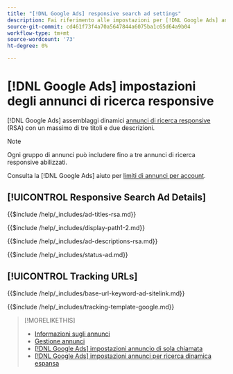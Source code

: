 ```yaml
---
title: "[!DNL Google Ads] responsive search ad settings"
description: Fai riferimento alle impostazioni per [!DNL Google Ads] annunci di ricerca responsive.
source-git-commit: cd461f73f4a70a5647844a6075ba1c65d64a9b04
workflow-type: tm+mt
source-wordcount: '73'
ht-degree: 0%

---
```


# [!DNL Google Ads] impostazioni degli annunci di ricerca responsive

[!DNL Google Ads] assemblaggi dinamici [annunci di ricerca responsive](https://support.google.com/google-ads/answer/7684791?hl=en) (RSA) con un massimo di tre titoli e due descrizioni.

>[!NOTE]
>
>Ogni gruppo di annunci può includere fino a tre annunci di ricerca responsive abilizzati.

Consulta la [!DNL Google Ads] aiuto per [limiti di annunci per account](https://support.google.com/google-ads/answer/6372658?hl=en).

## [!UICONTROL Responsive Search Ad Details]

<!-- **[!UICONTROL Ad Titles]:** -->

{{$include /help/_includes/ad-titles-rsa.md}}

<!-- **[!UICONTROL Display Path 1]**, **[!UICONTROL Display Path 2]:** -->

{{$include /help/_includes/display-path1-2.md}}

<!-- **[!UICONTROL Ad Descriptions]:** -->

{{$include /help/_includes/ad-descriptions-rsa.md}}

<!-- **[!UICONTROL Status]:** -->

{{$include /help/_includes/status-ad.md}}

## [!UICONTROL Tracking URLs]

<!-- **[!UICONTROL Base URl]:** -->

{{$include /help/_includes/base-url-keyword-ad-sitelink.md}}

<!-- **[!UICONTROL Tracking Template]:** -->

{{$include /help/_includes/tracking-template-google.md}}

>[!MORELIKETHIS]
>
>* [Informazioni sugli annunci](ad-about.md)
>* [Gestione annunci](ad-manage.md)
>* [[!DNL Google Ads] impostazioni annuncio di sola chiamata](ad-settings-google-call.md)
>* [[!DNL Google Ads] impostazioni annunci per ricerca dinamica espansa](ad-settings-google-dsa.md)

